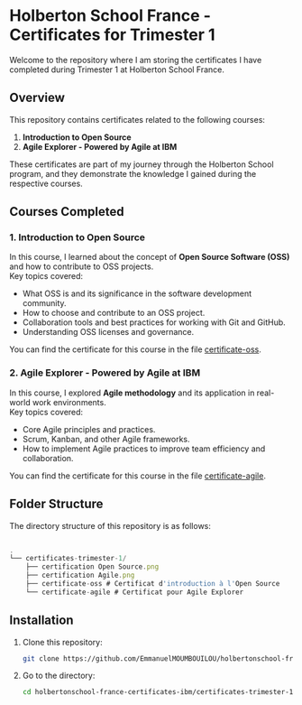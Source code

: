# Holberton School France - Certificates for Trimester 1

Welcome to the repository where I am storing the certificates I have completed during Trimester 1 at Holberton School France.

## Overview
This repository contains certificates related to the following courses:

1. **Introduction to Open Source**
2. **Agile Explorer - Powered by Agile at IBM**

These certificates are part of my journey through the Holberton School program, and they demonstrate the knowledge I gained during the respective courses.

## Courses Completed

### 1. **Introduction to Open Source**  
In this course, I learned about the concept of **Open Source Software (OSS)** and how to contribute to OSS projects.  
Key topics covered:
- What OSS is and its significance in the software development community.
- How to choose and contribute to an OSS project.
- Collaboration tools and best practices for working with Git and GitHub.
- Understanding OSS licenses and governance.

You can find the certificate for this course in the file [certificate-oss](certificates-trimester-1/certificate-oss).

### 2. **Agile Explorer - Powered by Agile at IBM**  
In this course, I explored **Agile methodology** and its application in real-world work environments.  
Key topics covered:
- Core Agile principles and practices.
- Scrum, Kanban, and other Agile frameworks.
- How to implement Agile practices to improve team efficiency and collaboration.

You can find the certificate for this course in the file [certificate-agile](certificates-trimester-1/certificate-agile).

## Folder Structure

The directory structure of this repository is as follows:

```javascript

.
└── certificates-trimester-1/ 
    ├── certification Open Source.png
    ├── certification Agile.png
    ├── certificate-oss # Certificat d'introduction à l'Open Source 
    └── certificate-agile # Certificat pour Agile Explorer

```

## Installation

1. Clone this repository:
   ```bash
   git clone https://github.com/EmmanuelMOUMBOUILOU/holbertonschool-france-certificates-ibm.git
   ```

2. Go to the directory:
   ```bash
   cd holbertonschool-france-certificates-ibm/certificates-trimester-1
   ```